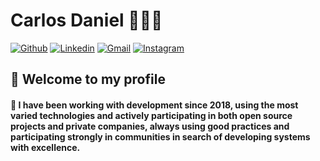 # Carlos Daniel 👨🏻‍💻

[![Github](https://img.shields.io/badge/-Github-000?style=for-the-badge&logo=Github&logoColor=white&?link=https://github.com/carlosd-ss)](http://https://github.com/carlosd-ss)
[![Linkedin](https://img.shields.io/badge/-LinkedIn-blue?style=for-the-badge&logo=Linkedin&logoColor=white&link=https://www.linkedin.com/in/carlos-daniel-0705b81b0/)](https://www.linkedin.com/in/carlos-daniel-0705b81b0/)
[![Gmail](https://img.shields.io/badge/-Gmail-c14438?style=for-the-badge&logo=Gmail&logoColor=white&link=mailto:carlosdanieldss.cd@gmail.com)](mailto:carlosdanieldss.cd@gmail.com)
[![Instagram](https://img.shields.io/badge/-Instagram-C13584?style=for-the-badge&labelColor=C13584&logo=instagram&logoColor=white&link=https://www.instagram.com/carlosd.ss/?hl=pt-br)](https://www.instagram.com/carlosd.ss/?hl=pt-br)

##  👋 Welcome to my profile

 #### 📜 I have been working with development since 2018, using the most varied technologies and actively participating in both open source projects and private companies, always using good practices and participating strongly in communities in search of developing systems with excellence.
